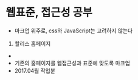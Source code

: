 # 웹표준, 접근성 공부
- 마크업 위주로, css와 JavaScript는 고려하지 않는다

1. 할리스 홈페이지
- [할리스홈페이지]: http://www.hollys.co.kr/
- 기존의 홈페이지를 웹접근성과 표준에 맞도록 마크업
- 2017.04월 작업분
